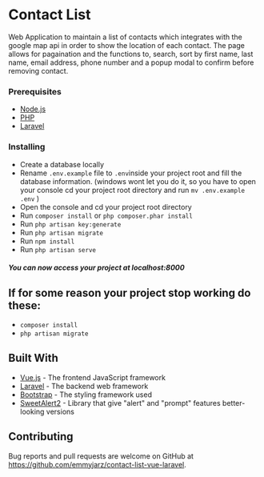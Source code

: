 # Contact List

Web Application to maintain a list of contacts which integrates with the google map api in order to show the location of each contact.  The page allows for pagaination and the functions to, search, sort by first name, last name, email address, phone number and a popup modal to confirm before removing contact.

### Prerequisites
- [Node.js](https://nodejs.org)
- [PHP](http://php.net/manual/en/install.php)
- [Laravel](https://laravel.com/docs/5.7)

### Installing
- Create a database locally
- Rename `.env.example` file to `.env`inside your project root and fill the database information.
  (windows wont let you do it, so you have to open your console cd your project root directory and run `mv .env.example .env` )
- Open the console and cd your project root directory
- Run `composer install` or ```php composer.phar install```
- Run `php artisan key:generate` 
- Run `php artisan migrate`
- Run `npm install`
- Run `php artisan serve`

##### You can now access your project at localhost:8000 

## If for some reason your project stop working do these:
- `composer install`
- `php artisan migrate`

## Built With
* [Vue.js](https://vuejs.org) - The frontend JavaScript framework
* [Laravel](https://laravel.com/docs/5.7) - The backend web framework
* [Bootstrap](https://getbootstrap.com/docs/4.4/getting-started/introduction/) - The styling framework used
* [SweetAlert2](https://sweetalert2.github.io/) - Library that give "alert" and "prompt" features better-looking versions

## Contributing
Bug reports and pull requests are welcome on GitHub at https://github.com/emmyjarz/contact-list-vue-laravel.